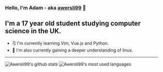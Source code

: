 ### Hello, I'm Adam - aka [awersli99](https://aworsley.me) 👋

## I'm a 17 year old student studying computer science in the UK.
- 🗒️ I'm currently learning Vim, Vue.js and Python.
- 🐧 I'm also currently gaining a deeper understanding of linux.

---

![Awersli99's github stats](https://github-readme-stats.vercel.app/api?username=awersli99&count_private=true)
![Awersli99's most used languages](https://github-readme-stats.vercel.app/api/top-langs/?username=awersli99&&hide_langs_below=1&layout=compact)


